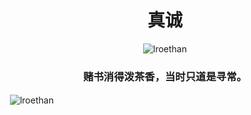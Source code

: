 <h1 align="center"><font face="KaiTi">真诚</font></h1>
<p align="middle"> <img src="https://komarev.com/ghpvc/?username=lroethan&label=Profile%20views&color=0e75b6&style=flat" alt="lroethan" /> </p>
<h3 align="center"><font face="KaiTi">赌书消得泼茶香，当时只道是寻常。</font></h3>





<p>&nbsp;<img align="center" src="https://github-readme-stats.vercel.app/api?username=lroethan&show_icons=true&locale=en" alt="lroethan" /></p>
